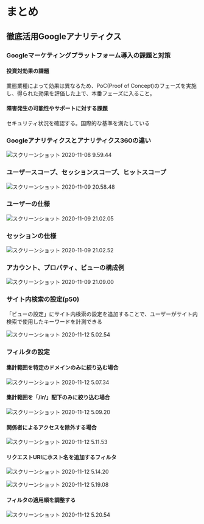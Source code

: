 # まとめ

## 徹底活用Googleアナリティクス

### Googleマーケティングプラットフォーム導入の課題と対策

#### 投資対効果の課題

業態業種によって効果は異なるため、PoC(Proof of Concept)のフェーズを実施し、得られた効果を評価した上で、本番フェーズに入ること。

#### 障害発生の可能性やサポートに対する課題

セキュリティ状況を確認する。国際的な基準を満たしている


### Googleアナリティクスとアナリティクス360の違い

![スクリーンショット 2020-11-08 9.59.44](https://i.imgur.com/g9OZGAO.png)


### ユーザースコープ、セッションスコープ、ヒットスコープ

![スクリーンショット 2020-11-09 20.58.48](https://i.imgur.com/njhX6Wq.png)

### ユーザーの仕様

![スクリーンショット 2020-11-09 21.02.05](https://i.imgur.com/mdPjkoK.png)

### セッションの仕様

![スクリーンショット 2020-11-09 21.02.52](https://i.imgur.com/XKhcaP6.png)

### アカウント、プロパティ、ビューの構成例

![スクリーンショット 2020-11-09 21.09.00](https://i.imgur.com/X06no8q.png)

### サイト内検索の設定(p50)

「ビューの設定」にサイト内検索の設定を追加することで、ユーザーがサイト内検索で使用したキーワードを計測できる

![スクリーンショット 2020-11-12 5.02.54](https://i.imgur.com/Xv5dCJO.png)

### フィルタの設定

#### 集計範囲を特定のドメインのみに絞り込む場合

![スクリーンショット 2020-11-12 5.07.34](https://i.imgur.com/42fbkdd.png)

#### 集計範囲を「/ir/」配下のみに絞り込む場合

![スクリーンショット 2020-11-12 5.09.20](https://i.imgur.com/FAPtxuf.png)

#### 関係者によるアクセスを除外する場合

![スクリーンショット 2020-11-12 5.11.53](https://i.imgur.com/L1e89Rd.png)

#### リクエストURIにホスト名を追加するフィルタ

![スクリーンショット 2020-11-12 5.14.20](https://i.imgur.com/P3O2PQI.png)

![スクリーンショット 2020-11-12 5.19.08](https://i.imgur.com/GEAKe4P.png)

#### フィルタの適用順を調整する

![スクリーンショット 2020-11-12 5.20.54](https://i.imgur.com/dkNwO1K.png)
